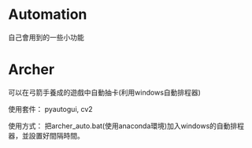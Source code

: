 # Automation
自己會用到的一些小功能

# Archer
可以在弓箭手養成的遊戲中自動抽卡(利用windows自動排程器)

使用套件：
pyautogui, cv2

使用方式：
把archer_auto.bat(使用anaconda環境)加入windows的自動排程器，並設置好間隔時間。
